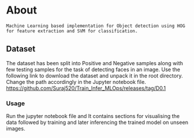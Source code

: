 # About
``` 
Machine Learning based implementation for Object detection using HOG for feature extraction and SVM for classification.
```
## Dataset 
The dataset has been split into Positive and Negative samples along with few testing samples for the task of detecting faces in an image.
Use the following link to download the dataset and unpack it in the root directory. Change the path accordingly in the Jupyter notebook file.
https://github.com/Suraj520/Train_Infer_MLOps/releases/tag/D0.1

### Usage
Run the jupyter notebook file and It contains sections for visualising the data followed by training and later inferencing the trained model on unseen images.

